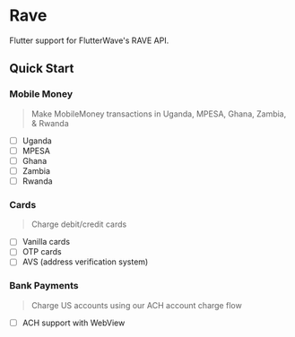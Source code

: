 # Rave

Flutter support for FlutterWave's RAVE API.

## Quick Start

### Mobile Money

> Make MobileMoney transactions in  Uganda,  MPESA, Ghana, Zambia, & Rwanda

- [ ] Uganda
- [ ] MPESA
- [ ] Ghana
- [ ] Zambia
- [ ] Rwanda

### Cards

> Charge debit/credit cards

- [ ] Vanilla cards
- [ ] OTP cards
- [ ] AVS (address verification system)

### Bank Payments

> Charge US accounts using our ACH account charge flow

- [ ] ACH support with WebView

